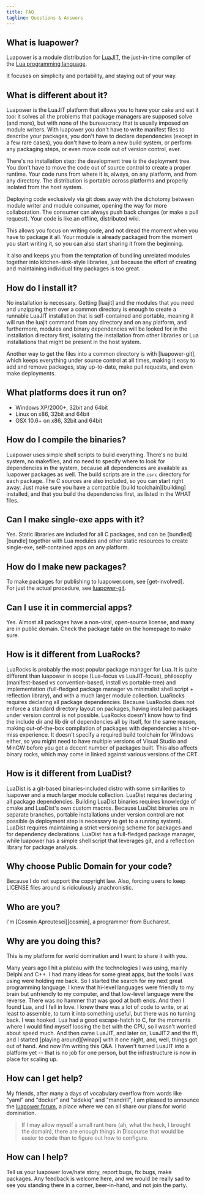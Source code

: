 ```yaml
---
title: FAQ
tagline: Questions & Answers
---
```


## What is luapower?

Luapower is a module distribution for [LuaJIT](http://luajit.org/luajit.html),
the just-in-time compiler of the [Lua programming language](http://lua.org/about.html).

It focuses on simplicity and portability, and staying out of your way.

## What is different about it?

Luapower is the LuaJIT platform that allows you to have your cake and
eat it too: it solves all the problems that package managers are supposed
solve (and more), but with none of the bureaucracy that is usually imposed
on module writers. With luapower you don't have to write manifest files to
describe your packages, you don't have to declare dependencies (except in a
few rare cases), you don't have to learn a new build system, or perform any
packaging steps, or even move code out of version control, ever.

There's no installation step: the development tree _is_ the deployment tree.
You don't have to move the code out of source control to create a proper
runtime. Your code runs from where it is, always, on any platform, and from
any directory. The distribution is portable across platforms and properly isolated from the host system.

Deploying code exclusively via git does away with the dichotomy between
module writer and module consumer, opening the way for more collaboration.
The consumer can always push back changes (or make a pull request). Your
code is like an offline, distributed wiki.


This allows you focus on writing code, and not dread the moment when you
have to package it all. Your module is already packaged from the moment
you start writing it, so you can also start sharing it from the beginning.

It also and keeps you from the temptation of bundling unrelated modules
together into kitchen-sink-style libraries, just because the effort of
creating and maintaining individual tiny packages is too great.


## How do I install it?

No installation is necessary. Getting [luajit] and the modules that you need
and unzipping them over a common directory is enough to create a runnable
LuaJIT installation that is self-contained and portable, meaning it
will run the luajit command from any directory and on any platform, and
furthermore, modules and binary dependencies will be looked for in the
installation directory first, isolating the installation from other libraries
or Lua installations that might be present in the host system.

Another way to get the files into a common directory is with [luapower-git],
which keeps everything under source control at all times, making it easy
to add and remove packages, stay up-to-date, make pull requests, and even
make deployments.

## What platforms does it run on?

  * Windows XP/2000+, 32bit and 64bit
  * Linux on x86, 32bit and 64bit
  * OSX 10.6+ on x86, 32bit and 64bit

## How do I compile the binaries?

Luapower uses simple shell scripts to build everything. There's no build
system, no makefiles, and no need to specify where to look for dependencies
in the system, because all dependencies are available as luapower packages
as well. The build scripts are in the `csrc` directory for each package.
The C sources are also included, so you can start right away. Just make sure
you have a compatible [build toolchain][building] installed, and that you
build the dependencies first, as listed in the WHAT files.

## Can I make single-exe apps with it?

Yes. Static libraries are included for all C packages, and can be
[bundled][bundle] together with Lua modules and other static resources
to create single-exe, self-contained apps on any platform.

## How do I make new packages?

To make packages for publishing to luapower.com, see [get-involved].
<br>For just the actual procedure, see
[luapower-git](/luapower-git#creating-a-new-package).

## Can I use it in commercial apps?

Yes. Almost all packages have a non-viral, open-source license, and many
are in public domain. Check the package table on the homepage to make sure.

## How is it different from LuaRocks?

LuaRocks is probably the most popular package manager for Lua. It is quite
different than luapower in scope (Lua-focus vs LuaJIT-focus), philosophy
(manifest-based vs convention-based, install vs portable-tree) and
implementation (full-fledged package manager vs minimalist shell script +
reflection library), and with a much larger module collection. LuaRocks
requires declaring all package dependencies. Because LuaRocks does not enforce
a standard directory layout on packages, having installed packages under
version control is not possible. LuaRocks doesn't know how to find the
include dir and lib dir of dependencies all by itself, for the same reason,
making out-of-the-box compilation of packages with dependencies a hit-or-miss
experience. It doesn't specify a required build toolchain for Windows either,
so you might need to have multiple versions of Visual Studio and MinGW before
you get a decent number of packages built. This also affects binary rocks,
which may come in linked against various versions of the CRT.

## How is it different from LuaDist?

LuaDist is a git-based binaries-included distro with some similarities
to luapower and a much larger module collection. LuaDist requires declaring
all package dependencies. Building LuaDist binaries requires knowledge of
cmake and LuaDist's own custom macros. Because LuaDist binaries are in
separate branches, portable installations under version control are not
possible (a deployment step is necessary to get to a running system). LuaDist
requires maintaining a strict versioning scheme for packages and for
dependency declarations. LuaDist has a full-fledged package manager, while
luapower has a simple shell script that leverages git, and a reflection
library for package analysis.

## Why choose Public Domain for your code?

Because I do not support the copyright law. Also, forcing users to
keep LICENSE files around is ridiculously anachronistic.

## Who are you?

I'm [Cosmin Apreutesei][cosmin], a programmer from Bucharest.

## Why are you doing this?

This is my platform for world domination and I want to share it with you.

Many years ago I hit a plateau with the technologies I was using, mainly
Delphi and C++. I had many ideas for some great apps, but the tools I was
using were holding me back. So I started the search for my next great
programming language. I knew that hi-level languages were friendly to my
brain but unfriendly to my computer, and that low-level language were
the reverse. There was no hammer that was good at both ends.
And then I found Lua, and I fell in love. I knew there was a lot of
code to write, or at least to assemble, to turn it into something useful, but
there was no turning back. I was hooked. Lua had a good escape-hatch to C,
for the moments where I would find myself loosing the bet with the CPU,
so I wasn't worried about speed much. And then came LuaJIT, and later on,
LuaJIT2 and the ffi, and I started [playing around][winapi] with it one
night, and, well, things got out of hand. And now I'm writing this Q&A.
I haven't turned LuaJIT into a platform yet -- that is no job for one person,
but the infrastructure is now in place for scaling up.

## How can I get help?

My friends, after many a days of vocabulary overflow from words like "yaml"
and "docker" and "sidekiq" and "mandrill", I am pleased to announce the
[luapower forum](http://luapower.org), a place where we can all share our
plans for world domination.

> If I may allow myself a small rant here (ah, what the heck, I brought the
domain), there are enough things in Discourse that would be easier to code
than to figure out how to configure.


## How can I help?

Tell us your luapower love/hate story, report bugs, fix bugs, make packages.
Any feedback is welcome here, and we would be really sad to see you standing
there in a corner, beer-in-hand, and not join the party.
